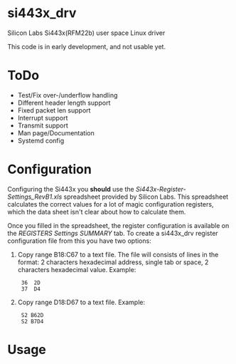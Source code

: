 # si443x_drv
Silicon Labs Si443x(RFM22b) user space Linux driver

This code is in early development, and not usable yet.

# ToDo

   * Test/Fix over-/underflow handling
   * Different header length support
   * Fixed packet len support
   * Interrupt support
   * Transmit support
   * Man page/Documentation
   * Systemd config


# Configuration
Configuring the Si443x you **should** use the
*Si443x-Register-Settings_RevB1.xls* spreadsheet provided by Silicon Labs.
This spreadsheet calculates the correct values for a lot of magic configuration
registers, which the data sheet isn't clear about how to calculate them.

Once you filled in the spreadsheet, the register configuration is available on
the *REGISTERS Settings SUMMARY* tab. To create a si443x_drv register
configuration file from this you have two options:

1. Copy range B18:C67 to a text file. The file will consists of lines in the
   format: 2 characters hexadecimal address, single tab or space, 2 characters
   hexadecimal value.
   Example:

        36	2D
        37	D4

2. Copy range D18:D67 to a text file.
   Example:

        S2 B62D
        S2 B7D4

# Usage
